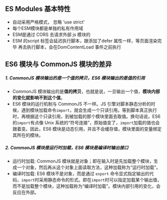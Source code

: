 ## ES Modules 基本特性

- 自动采用严格模式， 忽略 'use strict'
- 每个ESM模块都是单独的私有作用域
- ESM是通过 CORS 去请求外部 js 模块的
- ESM 的script 标签会延迟执行脚本，跟添加了defer 属性一样，等页面渲染完毕 再去执行脚本，会在DomContentLoad 事件之前执行

## ES6 模块与 CommonJS 模块的差异

##### 1. CommonJS 模块输出的是一个值的拷贝，ES6 模块输出的是值的引用

- CommonJS 模块输出的是**值的拷贝**，也就是说，一旦输出一个值，**模块内部的变化就影响不到这个值**。
- ES6 模块的运行机制与 CommonJS 不一样。JS 引擎对脚本静态分析的时候，遇到模块加载命令`import`，就会生成一个只读引用。等到脚本真正执行时，再根据这个只读引用，到被加载的那个模块里面去取值。换句话说，ES6 的`import`有点像 Unix 系统的“符号连接”，原始值变了，`import`加载的值也会跟着变。因此，ES6 模块是动态引用，并且不会缓存值，模块里面的变量绑定其所在的模块。

##### 2. CommonJS 模块是运行时加载，ES6 模块是编译时输出接口

- 运行时加载: CommonJS 模块就是对象；即在输入时是先加载整个模块，生成一个对象，然后再从这个对象上面读取方法，这种加载称为“运行时加载”。
- 编译时加载: ES6 模块不是对象，而是通过 `export` 命令显式指定输出的代码，`import`时采用静态命令的形式。即在`import`时可以指定加载某个输出值，而不是加载整个模块，这种加载称为“编译时加载”。模块内部引用的变化，会反应在外部。